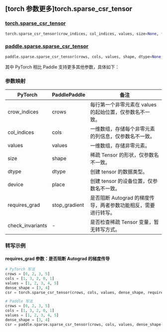 ## [torch 参数更多]torch.sparse_csr_tensor

### [torch.sparse_csr_tensor](https://pytorch.org/docs/stable/generated/torch.sparse_csr_tensor.html#torch.sparse_csr_tensor)

```python
torch.sparse_csr_tensor(crow_indices, col_indices, values, size=None, *, dtype=None, device=None, requires_grad=False, check_invariants=None)
```

### [paddle.sparse.sparse_csr_tensor](https://www.paddlepaddle.org.cn/documentation/docs/zh/develop/api/paddle/sparse/sparse_csr_tensor_cn.html#sparse-csr-tensor)

```python
paddle.sparse.sparse_csr_tensor(crows, cols, values, shape, dtype=None, place=None, stop_gradient=True)
```

其中 PyTorch 相比 Paddle 支持更多其他参数，具体如下：

### 参数映射

| PyTorch          | PaddlePaddle  | 备注                                                           |
| ---------------- | ------------- | -------------------------------------------------------------- |
| crow_indices     | crows         | 每行第一个非零元素在 values 的起始位置，仅参数名不一致。       |
| col_indices      | cols          | 一维数组，存储每个非零元素的列信息，仅参数名不一致。           |
| values           | values        | 一维数组，存储非零元素。                                       |
| size             | shape         | 稀疏 Tensor 的形状，仅参数名不一致。                           |
| dtype            | dtype         | 创建 tensor 的数据类型。                                       |
| device           | place         | 创建 tensor 的设备位置，仅参数名不一致。                       |
| requires_grad    | stop_gradient | 是否阻断 Autograd 的梯度传导，两者参数功能相反，需要进行转写。 |
| check_invariants | -             | 是否检查稀疏 Tensor 变量，暂无转写方式。                       |

### 转写示例

#### requires_grad 参数：是否阻断 Autograd 的梯度传导

```python
# PyTorch 写法
crows = [0, 2, 3, 5]
cols = [1, 3, 2, 0, 1]
values = [1, 2, 3, 4, 5]
dense_shape = [3, 4]
csr = torch.sparse_csr_tensor(crows, cols, values, dense_shape, requires_grad=False)

# Paddle 写法
crows = [0, 2, 3, 5]
cols = [1, 3, 2, 0, 1]
values = [1, 2, 3, 4, 5]
dense_shape = [3, 4]
csr = paddle.sparse.sparse_csr_tensor(crows, cols, values, dense_shape, stop_gradient= True)
```
